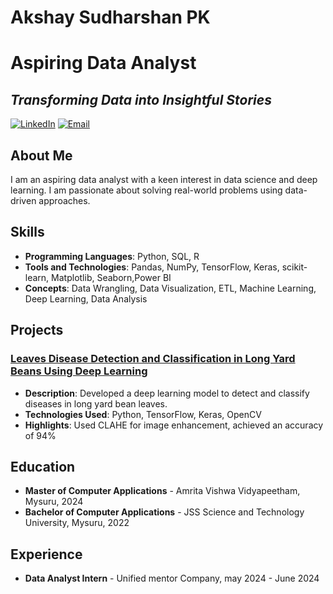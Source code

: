 # Akshay Sudharshan PK

# Aspiring Data Analyst
## _Transforming Data into Insightful Stories_

[![LinkedIn](https://img.shields.io/badge/LinkedIn-Profile-blue)](https://www.linkedin.com/in/akshay-sudharshan-pk/)
[![Email](https://img.shields.io/badge/Email-Contact-red)](mailto:aks123pk@gmail.com)

## About Me
I am an aspiring data analyst with a keen interest in data science and deep learning. I am passionate about solving real-world problems using data-driven approaches.

## Skills
- **Programming Languages**: Python, SQL, R
- **Tools and Technologies**: Pandas, NumPy, TensorFlow, Keras, scikit-learn, Matplotlib, Seaborn,Power BI
- **Concepts**: Data Wrangling, Data Visualization, ETL, Machine Learning, Deep Learning, Data Analysis 

## Projects

### [Leaves Disease Detection and Classification in Long Yard Beans Using Deep Learning](https://github.com/Akshay-pk12/leaf-disease-detection)
- **Description**: Developed a deep learning model to detect and classify diseases in long yard bean leaves.
- **Technologies Used**: Python, TensorFlow, Keras, OpenCV
- **Highlights**: Used CLAHE for image enhancement, achieved an accuracy of 94%

## Education
- **Master of Computer Applications** - Amrita Vishwa Vidyapeetham, Mysuru, 2024
- **Bachelor of Computer Applications** - JSS Science and Technology University, Mysuru, 2022



## Experience
- **Data Analyst Intern** - Unified mentor Company, may 2024 - June 2024

